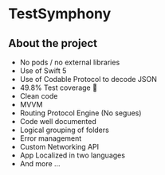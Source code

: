 # TestSymphony

## About the project

* No pods / no external libraries
* Use of Swift 5
* Use of Codable Protocol to decode JSON
* 49.8% Test coverage 🚀
* Clean code 
* MVVM
* Routing Protocol Engine (No segues)
* Code well documented
* Logical grouping of folders
* Error management
* Custom Networking API
* App Localized in two languages
* And more ...